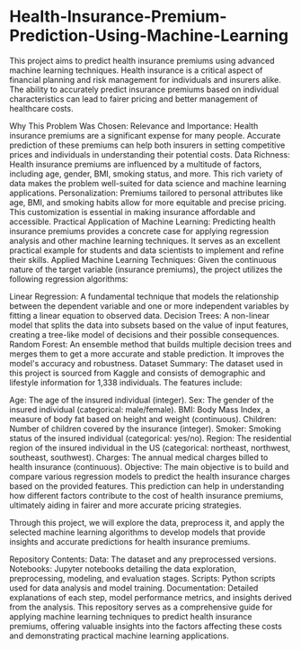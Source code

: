 # Health-Insurance-Premium-Prediction-Using-Machine-Learning

This project aims to predict health insurance premiums using advanced machine learning techniques. Health insurance is a critical aspect of financial planning and risk management for individuals and insurers alike. The ability to accurately predict insurance premiums based on individual characteristics can lead to fairer pricing and better management of healthcare costs.

Why This Problem Was Chosen:
Relevance and Importance: Health insurance premiums are a significant expense for many people. Accurate prediction of these premiums can help both insurers in setting competitive prices and individuals in understanding their potential costs.
Data Richness: Health insurance premiums are influenced by a multitude of factors, including age, gender, BMI, smoking status, and more. This rich variety of data makes the problem well-suited for data science and machine learning applications.
Personalization: Premiums tailored to personal attributes like age, BMI, and smoking habits allow for more equitable and precise pricing. This customization is essential in making insurance affordable and accessible.
Practical Application of Machine Learning: Predicting health insurance premiums provides a concrete case for applying regression analysis and other machine learning techniques. It serves as an excellent practical example for students and data scientists to implement and refine their skills.
Applied Machine Learning Techniques:
Given the continuous nature of the target variable (insurance premiums), the project utilizes the following regression algorithms:

Linear Regression: A fundamental technique that models the relationship between the dependent variable and one or more independent variables by fitting a linear equation to observed data.
Decision Trees: A non-linear model that splits the data into subsets based on the value of input features, creating a tree-like model of decisions and their possible consequences.
Random Forest: An ensemble method that builds multiple decision trees and merges them to get a more accurate and stable prediction. It improves the model's accuracy and robustness.
Dataset Summary:
The dataset used in this project is sourced from Kaggle and consists of demographic and lifestyle information for 1,338 individuals. The features include:

Age: The age of the insured individual (integer).
Sex: The gender of the insured individual (categorical: male/female).
BMI: Body Mass Index, a measure of body fat based on height and weight (continuous).
Children: Number of children covered by the insurance (integer).
Smoker: Smoking status of the insured individual (categorical: yes/no).
Region: The residential region of the insured individual in the US (categorical: northeast, northwest, southeast, southwest).
Charges: The annual medical charges billed to health insurance (continuous).
Objective:
The main objective is to build and compare various regression models to predict the health insurance charges based on the provided features. This prediction can help in understanding how different factors contribute to the cost of health insurance premiums, ultimately aiding in fairer and more accurate pricing strategies.

Through this project, we will explore the data, preprocess it, and apply the selected machine learning algorithms to develop models that provide insights and accurate predictions for health insurance premiums.

Repository Contents:
Data: The dataset and any preprocessed versions.
Notebooks: Jupyter notebooks detailing the data exploration, preprocessing, modeling, and evaluation stages.
Scripts: Python scripts used for data analysis and model training.
Documentation: Detailed explanations of each step, model performance metrics, and insights derived from the analysis.
This repository serves as a comprehensive guide for applying machine learning techniques to predict health insurance premiums, offering valuable insights into the factors affecting these costs and demonstrating practical machine learning applications.
